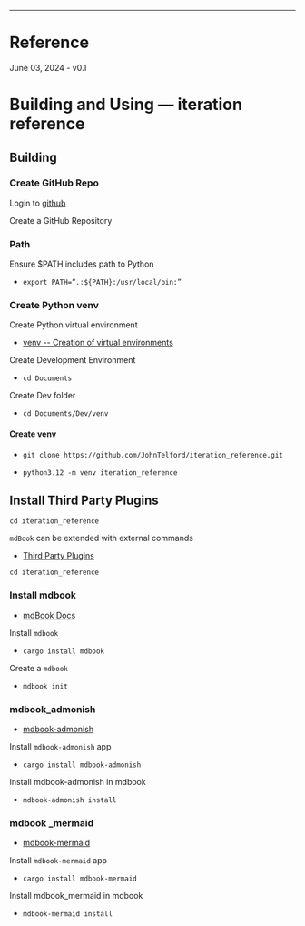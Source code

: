 ---

# Reference

June 03, 2024 - v0.1

# Building and Using — iteration reference

## Building

### Create GitHub Repo

Login to [github](https://github.com)

Create a GitHub Repository

### Path

Ensure $PATH includes path to Python 

- ```export PATH=“.:${PATH}:/usr/local/bin:”```

### Create Python venv

Create Python virtual environment

- [venv -- Creation of virtual environments](https://docs.python.org/3/library/venv.html)

Create Development Environment

- ```cd Documents```

Create Dev folder

- ```cd Documents/Dev/venv```

#### Create venv

- ``git clone https://github.com/JohnTelford/iteration_reference.git``

- ```python3.12 -m venv iteration_reference```

## Install Third Party Plugins

 ```cd iteration_reference```

`mdBook` can be extended with external commands

- [Third Party Plugins](https://github.com/rust-lang/mdBook/wiki/Third-party-plugins)

``cd iteration_reference``

### Install mdbook

- [mdBook Docs](https://rust-lang.github.io/mdBook/)

Install `mdbook`

- ```cargo install mdbook```

Create a `mdbook`

- ```mdbook init```

### mdbook_admonish

- [mdbook-admonish](https://github.com/tommilligan/mdbook-admonish )

Install `mdbook-admonish` app

- ```cargo install mdbook-admonish```

Install mdbook-admonish in mdbook

- ```mdbook-admonish install```

### mdbook _mermaid

- [mdbook-mermaid](https://github.com/badboy/mdbook-mermaid
)

Install `mdbook-mermaid` app

- ```cargo install mdbook-mermaid```

Install mdbook_mermaid in mdbook

- ```mdbook-mermaid install```
